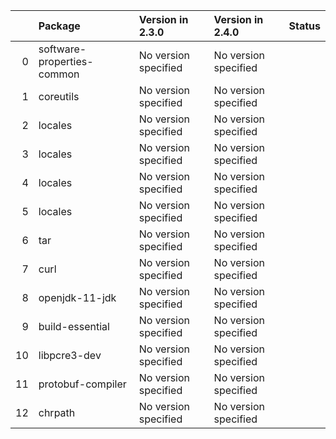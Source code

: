 <!-- markdown-link-check-disable -->

|    | Package                    | Version in 2.3.0     | Version in 2.4.0     | Status   |
|---:|:---------------------------|:---------------------|:---------------------|:---------|
|  0 | software-properties-common | No version specified | No version specified |          |
|  1 | coreutils                  | No version specified | No version specified |          |
|  2 | locales                    | No version specified | No version specified |          |
|  3 | locales                    | No version specified | No version specified |          |
|  4 | locales                    | No version specified | No version specified |          |
|  5 | locales                    | No version specified | No version specified |          |
|  6 | tar                        | No version specified | No version specified |          |
|  7 | curl                       | No version specified | No version specified |          |
|  8 | openjdk-11-jdk             | No version specified | No version specified |          |
|  9 | build-essential            | No version specified | No version specified |          |
| 10 | libpcre3-dev               | No version specified | No version specified |          |
| 11 | protobuf-compiler          | No version specified | No version specified |          |
| 12 | chrpath                    | No version specified | No version specified |          |